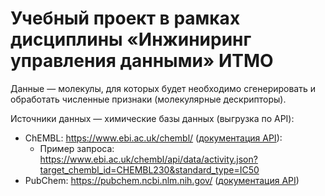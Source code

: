 # Учебный проект в рамках дисциплины «Инжиниринг управления данными» ИТМО

Данные — молекулы, для которых будет необходимо сгенерировать и обработать численные признаки (молекулярные дескрипторы).

Источники данных — химические базы данных (выгрузка по API):

- ChEMBL: https://www.ebi.ac.uk/chembl/ ([документация API](https://www.ebi.ac.uk/chembl/api/data/docs)):
  - Пример запроса: https://www.ebi.ac.uk/chembl/api/data/activity.json?target_chembl_id=CHEMBL230&standard_type=IC50
- PubChem: https://pubchem.ncbi.nlm.nih.gov/ ([документация API](https://pubchem.ncbi.nlm.nih.gov/docs/pug-rest-tutorial))
